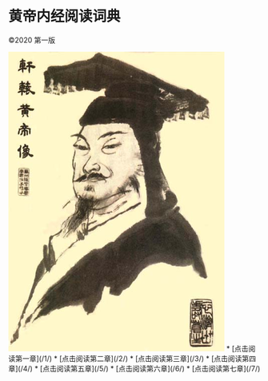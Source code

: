 # 黄帝内经阅读词典
©2020 第一版

<img src="images/Huand_Di.jpg" />
* [点击阅读第一章](/1/) 
* [点击阅读第二章](/2/) 
* [点击阅读第三章](/3/) 
* [点击阅读第四章](/4/) 
* [点击阅读第五章](/5/) 
* [点击阅读第六章](/6/) 
* [点击阅读第七章](/7/) 
